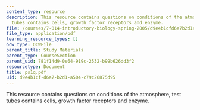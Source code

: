 ```yaml
---
content_type: resource
description: This resource contains questions on conditions of the atmosphere, test
  tubes contains cells, growth factor receptors and enzyme.
file: /courses/7-014-introductory-biology-spring-2005/d9e4b1cfd6a7b2d1a504c79c26875d95_ps1q.pdf
file_type: application/pdf
learning_resource_types: []
ocw_type: OCWFile
parent_title: Study Materials
parent_type: CourseSection
parent_uid: 781f14d9-0e64-919c-2532-b99b626dd3f2
resourcetype: Document
title: ps1q.pdf
uid: d9e4b1cf-d6a7-b2d1-a504-c79c26875d95
---
```

This resource contains questions on conditions of the atmosphere, test tubes contains cells, growth factor receptors and enzyme.

